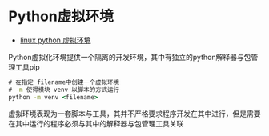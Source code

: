 # Python虚拟环境

- [linux python 虚拟环境](https://www.cnblogs.com/Infi-chu/p/10342029.html)

Python虚拟化环境提供一个隔离的开发环境，其中有独立的python解释器与包管理工具pip

```cmd
# 在指定 filename中创建一个虚拟环境
# -m 使得模块 venv 以脚本的方式运行
python -m venv <filename>
```
虚拟环境表现为一套脚本与工具，其并不严格要求程序开发在其中进行，但是需要在其中运行的程序必须与其中的解释器与包管理工具关联